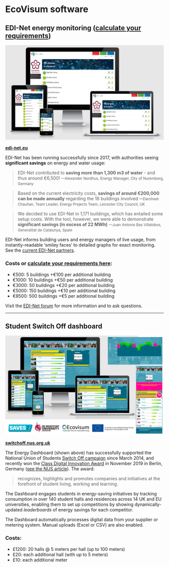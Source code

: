 # EcoVisum software

## EDI-Net energy monitoring ([calculate your requirements](http://edinet.ecovisum.com/#tierPricing))

![Image of EDI-Net organisations](images/edi-net.png)

**[edi-net.eu](https://www.edi-net.eu/en/)**

EDI-Net has been running successfully since 2017, with authorities seeing <strong>significant savings</strong> on energy and water usage:

> EDI-Net contributed to **saving more than 1,300 m3 of water** - and thus around €6,500! <small>—Alexander Nordhus, Energy Manager, City of Nuremberg, Germany</small>

> Based on the current electricity costs, **savings of around €200,000 can be made annually** regarding the 18 buildings involved <small>—Darsheet Chauhan, Team Leader, Energy Projects Team, Leicester City Council, UK</small>

> We decided to use EDI-Net in 1,171 buildings, which has entailed some setup costs. With the tool, however, we were able to demonstrate **significant savings (in excess of 22 MWh)** <small>—Juan Antonio Bas Villalobos, Generalitat de Catalunya, Spain</small>

EDI-Net informs building users and energy managers of live usage, from instantly-readable ‘smiley faces’ to detailed graphs for exact monitoring. See the [current EDI-Net partners](https://dashboard.edi-net.eu/p/partners).

### Costs or [calculate your requirements here](http://edinet.ecovisum.com/#tierPricing):

- €500: 5 buildings +€100 per additional building
- €1000: 10 buildings +€50 per additional building
- €3000: 50 buildings +€20 per additional building
- €5000: 150 buildings +€10 per additional building
- €8500: 500 buildings +€5 per additional building

Visit the [EDI-Net forum](https://discourse.edi-net.eu/) for more information and to ask questions.

---

## Student Switch Off dashboard

![Image of dashboard](images/best-in-class-berlin.png)

**[switchoff.nus.org.uk](https://switchoff.nus.org.uk)**

The Energy Dashboard (shown above) has successfully supported the National Union of Students [Switch Off campaign](http://studentswitchoff.org/) since March 2014, and recently won the [Class Digital Innovation Award](https://theclassof2020.org/the-class-awards-2020/) in November 2019 in Berlin, Germany ([see the NUS article](https://saves.nus.org.uk/articles/saves2-energy-dashboard-wins-best-in-class-digital-innovation-award)). The award:

> recognizes, highlights and promotes companies and initiatives at the forefront of student living, working and learning.

The Dashboard engages students in energy-saving initiatives by tracking consumption in over 140 student halls and residences across 14 UK and EU universities, enabling them to set up competitions by showing dynamically-updated <em>leaderboards</em> of energy savings for each competitor.

The Dashboard automatically processes digital data from your supplier or metering system. Manual uploads (Excel or CSV) are also enabled.

### Costs:

- £1200: 20 halls @ 5 meters per hall (up to 100 meters)
- £20: each additional hall (with up to 5 meters)
- £10: each additional meter
